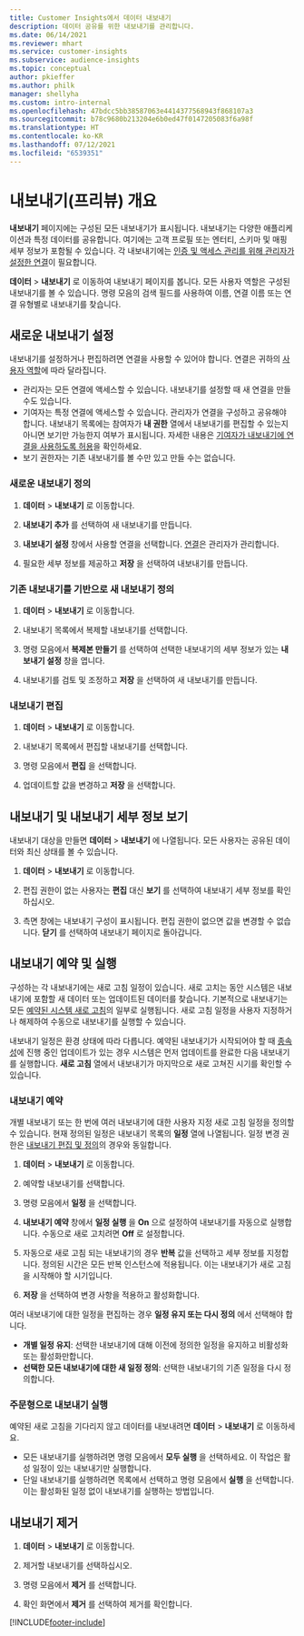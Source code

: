 ```yaml
---
title: Customer Insights에서 데이터 내보내기
description: 데이터 공유를 위한 내보내기를 관리합니다.
ms.date: 06/14/2021
ms.reviewer: mhart
ms.service: customer-insights
ms.subservice: audience-insights
ms.topic: conceptual
author: pkieffer
ms.author: philk
manager: shellyha
ms.custom: intro-internal
ms.openlocfilehash: 47bdcc5bb38587063e4414377568943f868107a3
ms.sourcegitcommit: b78c9680b213204e6b0ed47f0147205083f6a98f
ms.translationtype: HT
ms.contentlocale: ko-KR
ms.lasthandoff: 07/12/2021
ms.locfileid: "6539351"
---
```

# <a name="exports-preview-overview"></a>내보내기(프리뷰) 개요

**내보내기** 페이지에는 구성된 모든 내보내기가 표시됩니다. 내보내기는 다양한 애플리케이션과 특정 데이터를 공유합니다. 여기에는 고객 프로필 또는 엔터티, 스키마 및 매핑 세부 정보가 포함될 수 있습니다. 각 내보내기에는 [인증 및 액세스 관리를 위해 관리자가 설정한 연결](connections.md)이 필요합니다.

**데이터** > **내보내기** 로 이동하여 내보내기 페이지를 봅니다. 모든 사용자 역할은 구성된 내보내기를 볼 수 있습니다. 명령 모음의 검색 필드를 사용하여 이름, 연결 이름 또는 연결 유형별로 내보내기를 찾습니다.

## <a name="set-up-a-new-export"></a>새로운 내보내기 설정

내보내기를 설정하거나 편집하려면 연결을 사용할 수 있어야 합니다. 연결은 귀하의 [사용자 역할](permissions.md)에 따라 달라집니다.
- 관리자는 모든 연결에 액세스할 수 있습니다. 내보내기를 설정할 때 새 연결을 만들 수도 있습니다.
- 기여자는 특정 연결에 액세스할 수 있습니다. 관리자가 연결을 구성하고 공유해야 합니다. 내보내기 목록에는 참여자가 **내 권한** 열에서 내보내기를 편집할 수 있는지 아니면 보기만 가능한지 여부가 표시됩니다. 자세한 내용은 [기여자가 내보내기에 연결을 사용하도록 허용](connections.md#allow-contributors-to-use-a-connection-for-exports)을 확인하세요.
- 보기 권한자는 기존 내보내기를 볼 수만 있고 만들 수는 없습니다.

### <a name="define-a-new-export"></a>새로운 내보내기 정의

1. **데이터** > **내보내기** 로 이동합니다.

1. **내보내기 추가** 를 선택하여 새 내보내기를 만듭니다.

1. **내보내기 설정** 창에서 사용할 연결을 선택합니다. [연결](connections.md)은 관리자가 관리합니다. 

1. 필요한 세부 정보를 제공하고 **저장** 을 선택하여 내보내기를 만듭니다.

### <a name="define-a-new-export-based-on-an-existing-export"></a>기존 내보내기를 기반으로 새 내보내기 정의

1. **데이터** > **내보내기** 로 이동합니다.

1. 내보내기 목록에서 복제할 내보내기를 선택합니다.

1. 명령 모음에서 **복제본 만들기** 를 선택하여 선택한 내보내기의 세부 정보가 있는 **내보내기 설정** 창을 엽니다.

1. 내보내기를 검토 및 조정하고 **저장** 을 선택하여 새 내보내기를 만듭니다.

### <a name="edit-an-export"></a>내보내기 편집

1. **데이터** > **내보내기** 로 이동합니다.

1. 내보내기 목록에서 편집할 내보내기를 선택합니다.

1. 명령 모음에서 **편집** 을 선택합니다.

1. 업데이트할 값을 변경하고 **저장** 을 선택합니다.

## <a name="view-exports-and-export-details"></a>내보내기 및 내보내기 세부 정보 보기

내보내기 대상을 만들면 **데이터** > **내보내기** 에 나열됩니다. 모든 사용자는 공유된 데이터와 최신 상태를 볼 수 있습니다.

1. **데이터** > **내보내기** 로 이동합니다.

1. 편집 권한이 없는 사용자는 **편집** 대신 **보기** 를 선택하여 내보내기 세부 정보를 확인하십시오.

1. 측면 창에는 내보내기 구성이 표시됩니다. 편집 권한이 없으면 값을 변경할 수 없습니다. **닫기** 를 선택하여 내보내기 페이지로 돌아갑니다.

## <a name="schedule-and-run-exports"></a>내보내기 예약 및 실행

구성하는 각 내보내기에는 새로 고침 일정이 있습니다. 새로 고치는 동안 시스템은 내보내기에 포함할 새 데이터 또는 업데이트된 데이터를 찾습니다. 기본적으로 내보내기는 모든 [예약된 시스템 새로 고침](system.md#schedule-tab)의 일부로 실행됩니다. 새로 고침 일정을 사용자 지정하거나 해제하여 수동으로 내보내기를 실행할 수 있습니다.

내보내기 일정은 환경 상태에 따라 다릅니다. 예약된 내보내기가 시작되어야 할 때 [종속성](system.md#refresh-policies)에 진행 중인 업데이트가 있는 경우 시스템은 먼저 업데이트를 완료한 다음 내보내기를 실행합니다. **새로 고침** 열에서 내보내기가 마지막으로 새로 고쳐진 시기를 확인할 수 있습니다.

### <a name="schedule-exports"></a>내보내기 예약

개별 내보내기 또는 한 번에 여러 내보내기에 대한 사용자 지정 새로 고침 일정을 정의할 수 있습니다. 현재 정의된 일정은 내보내기 목록의 **일정** 열에 나열됩니다. 일정 변경 권한은 [내보내기 편집 및 정의](export-destinations.md#set-up-a-new-export)의 경우와 동일합니다. 

1. **데이터** > **내보내기** 로 이동합니다.

1. 예약할 내보내기를 선택합니다.

1. 명령 모음에서 **일정** 을 선택합니다.

1. **내보내기 예약** 창에서 **일정 실행** 을 **On** 으로 설정하여 내보내기를 자동으로 실행합니다. 수동으로 새로 고치려면 **Off** 로 설정합니다.

1. 자동으로 새로 고침 되는 내보내기의 경우 **반복** 값을 선택하고 세부 정보를 지정합니다. 정의된 시간은 모든 반복 인스턴스에 적용됩니다. 이는 내보내기가 새로 고침을 시작해야 할 시기입니다.

1. **저장** 을 선택하여 변경 사항을 적용하고 활성화합니다.

여러 내보내기에 대한 일정을 편집하는 경우 **일정 유지 또는 다시 정의** 에서 선택해야 합니다.
- **개별 일정 유지**: 선택한 내보내기에 대해 이전에 정의한 일정을 유지하고 비활성화 또는 활성화만합니다.
- **선택한 모든 내보내기에 대한 새 일정 정의**: 선택한 내보내기의 기존 일정을 다시 정의합니다.

### <a name="run-exports-on-demand"></a>주문형으로 내보내기 실행

예약된 새로 고침을 기다리지 않고 데이터를 내보내려면 **데이터** > **내보내기** 로 이동하세요.

- 모든 내보내기를 실행하려면 명령 모음에서 **모두 실행** 을 선택하세요. 이 작업은 활성 일정이 있는 내보내기만 실행합니다.
- 단일 내보내기를 실행하려면 목록에서 선택하고 명령 모음에서 **실행** 을 선택합니다. 이는 활성화된 일정 없이 내보내기를 실행하는 방법입니다. 

## <a name="remove-an-export"></a>내보내기 제거

1. **데이터** > **내보내기** 로 이동합니다.

1. 제거할 내보내기를 선택하십시오.

1. 명령 모음에서 **제거** 를 선택합니다.

1. 확인 화면에서 **제거** 를 선택하여 제거를 확인합니다.


[!INCLUDE[footer-include](../includes/footer-banner.md)]
